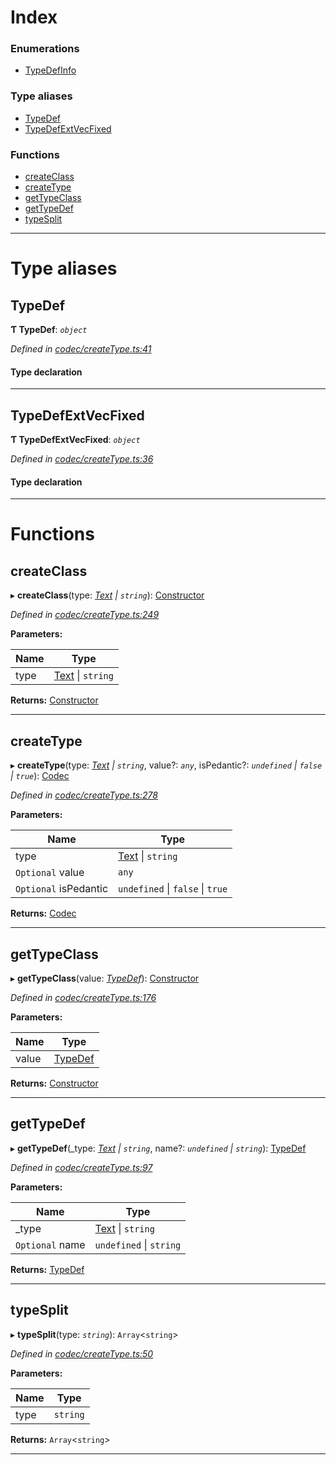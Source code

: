 

# Index

### Enumerations

* [TypeDefInfo](../enums/_codec_createtype_.typedefinfo.md)

### Type aliases

* [TypeDef](_codec_createtype_.md#typedef)
* [TypeDefExtVecFixed](_codec_createtype_.md#typedefextvecfixed)

### Functions

* [createClass](_codec_createtype_.md#createclass)
* [createType](_codec_createtype_.md#createtype)
* [getTypeClass](_codec_createtype_.md#gettypeclass)
* [getTypeDef](_codec_createtype_.md#gettypedef)
* [typeSplit](_codec_createtype_.md#typesplit)

---

# Type aliases

<a id="typedef"></a>

##  TypeDef

**Ƭ TypeDef**: *`object`*

*Defined in [codec/createType.ts:41](https://github.com/polkadot-js/api/blob/4a22a43/packages/types/src/codec/createType.ts#L41)*

#### Type declaration

___
<a id="typedefextvecfixed"></a>

##  TypeDefExtVecFixed

**Ƭ TypeDefExtVecFixed**: *`object`*

*Defined in [codec/createType.ts:36](https://github.com/polkadot-js/api/blob/4a22a43/packages/types/src/codec/createType.ts#L36)*

#### Type declaration

___

# Functions

<a id="createclass"></a>

##  createClass

▸ **createClass**(type: *[Text](../classes/_primitive_text_.text.md) \| `string`*): [Constructor](../interfaces/_types_.constructor.md)

*Defined in [codec/createType.ts:249](https://github.com/polkadot-js/api/blob/4a22a43/packages/types/src/codec/createType.ts#L249)*

**Parameters:**

| Name | Type |
| ------ | ------ |
| type | [Text](../classes/_primitive_text_.text.md) \| `string` |

**Returns:** [Constructor](../interfaces/_types_.constructor.md)

___
<a id="createtype"></a>

##  createType

▸ **createType**(type: *[Text](../classes/_primitive_text_.text.md) \| `string`*, value?: *`any`*, isPedantic?: *`undefined` \| `false` \| `true`*): [Codec](../interfaces/_types_.codec.md)

*Defined in [codec/createType.ts:278](https://github.com/polkadot-js/api/blob/4a22a43/packages/types/src/codec/createType.ts#L278)*

**Parameters:**

| Name | Type |
| ------ | ------ |
| type | [Text](../classes/_primitive_text_.text.md) \| `string` |
| `Optional` value | `any` |
| `Optional` isPedantic | `undefined` \| `false` \| `true` |

**Returns:** [Codec](../interfaces/_types_.codec.md)

___
<a id="gettypeclass"></a>

##  getTypeClass

▸ **getTypeClass**(value: *[TypeDef](_codec_createtype_.md#typedef)*): [Constructor](../interfaces/_types_.constructor.md)

*Defined in [codec/createType.ts:176](https://github.com/polkadot-js/api/blob/4a22a43/packages/types/src/codec/createType.ts#L176)*

**Parameters:**

| Name | Type |
| ------ | ------ |
| value | [TypeDef](_codec_createtype_.md#typedef) |

**Returns:** [Constructor](../interfaces/_types_.constructor.md)

___
<a id="gettypedef"></a>

##  getTypeDef

▸ **getTypeDef**(_type: *[Text](../classes/_primitive_text_.text.md) \| `string`*, name?: *`undefined` \| `string`*): [TypeDef](_codec_createtype_.md#typedef)

*Defined in [codec/createType.ts:97](https://github.com/polkadot-js/api/blob/4a22a43/packages/types/src/codec/createType.ts#L97)*

**Parameters:**

| Name | Type |
| ------ | ------ |
| _type | [Text](../classes/_primitive_text_.text.md) \| `string` |
| `Optional` name | `undefined` \| `string` |

**Returns:** [TypeDef](_codec_createtype_.md#typedef)

___
<a id="typesplit"></a>

##  typeSplit

▸ **typeSplit**(type: *`string`*): `Array`<`string`>

*Defined in [codec/createType.ts:50](https://github.com/polkadot-js/api/blob/4a22a43/packages/types/src/codec/createType.ts#L50)*

**Parameters:**

| Name | Type |
| ------ | ------ |
| type | `string` |

**Returns:** `Array`<`string`>

___

